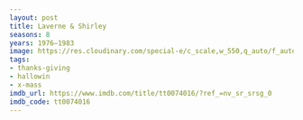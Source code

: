 ```yaml
---
layout: post
title: Laverne & Shirley
seasons: 8
years: 1976–1983
image: https://res.cloudinary.com/special-e/c_scale,w_550,q_auto/f_auto/Series%20posters/Laverne_Shirley.png
tags:
- thanks-giving
- hallowin
- x-mass
imdb_url: https://www.imdb.com/title/tt0074016/?ref_=nv_sr_srsg_0
imdb_code: tt0074016
---
```

